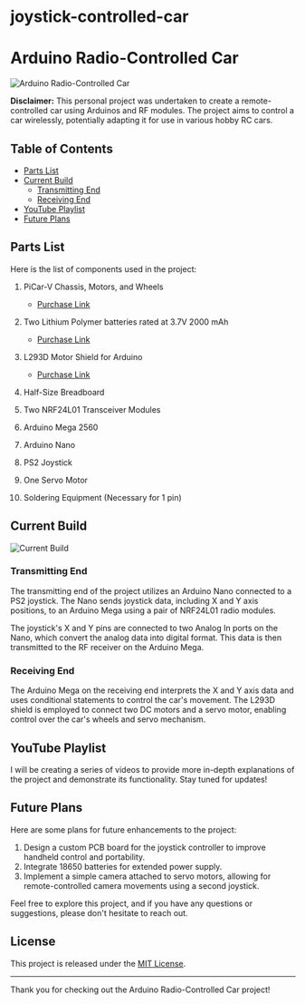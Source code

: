 # joystick-controlled-car
# Arduino Radio-Controlled Car

![Arduino Radio-Controlled Car](car_image.jpg)

**Disclaimer:** This personal project was undertaken to create a remote-controlled car using Arduinos and RF modules. The project aims to control a car wirelessly, potentially adapting it for use in various hobby RC cars.

## Table of Contents
- [Parts List](#parts-list)
- [Current Build](#current-build)
  - [Transmitting End](#transmitting-end)
  - [Receiving End](#receiving-end)
- [YouTube Playlist](#youtube-playlist)
- [Future Plans](#future-plans)

## Parts List

Here is the list of components used in the project:

1. PiCar-V Chassis, Motors, and Wheels
   - [Purchase Link](https://www.sunfounder.com/products/smart-video-car)

2. Two Lithium Polymer batteries rated at 3.7V 2000 mAh
   - [Purchase Link](https://www.sparkfun.com/products/13855)

3. L293D Motor Shield for Arduino
   - [Purchase Link](https://www.sunfounder.com/products/l293d-motor-drive-shield?_pos=1&_sid=4cbf1d2a0&_ss=r)

4. Half-Size Breadboard
5. Two NRF24L01 Transceiver Modules
6. Arduino Mega 2560
7. Arduino Nano
8. PS2 Joystick
9. One Servo Motor
10. Soldering Equipment (Necessary for 1 pin)

## Current Build

![Current Build](current_build.jpg)

### Transmitting End

The transmitting end of the project utilizes an Arduino Nano connected to a PS2 joystick. The Nano sends joystick data, including X and Y axis positions, to an Arduino Mega using a pair of NRF24L01 radio modules. 

The joystick's X and Y pins are connected to two Analog In ports on the Nano, which convert the analog data into digital format. This data is then transmitted to the RF receiver on the Arduino Mega.

### Receiving End

The Arduino Mega on the receiving end interprets the X and Y axis data and uses conditional statements to control the car's movement. The L293D shield is employed to connect two DC motors and a servo motor, enabling control over the car's wheels and servo mechanism.

## YouTube Playlist

I will be creating a series of videos to provide more in-depth explanations of the project and demonstrate its functionality. Stay tuned for updates!

## Future Plans

Here are some plans for future enhancements to the project:

1. Design a custom PCB board for the joystick controller to improve handheld control and portability.
2. Integrate 18650 batteries for extended power supply.
3. Implement a simple camera attached to servo motors, allowing for remote-controlled camera movements using a second joystick.

Feel free to explore this project, and if you have any questions or suggestions, please don't hesitate to reach out.

## License

This project is released under the [MIT License](LICENSE).

---

Thank you for checking out the Arduino Radio-Controlled Car project!

